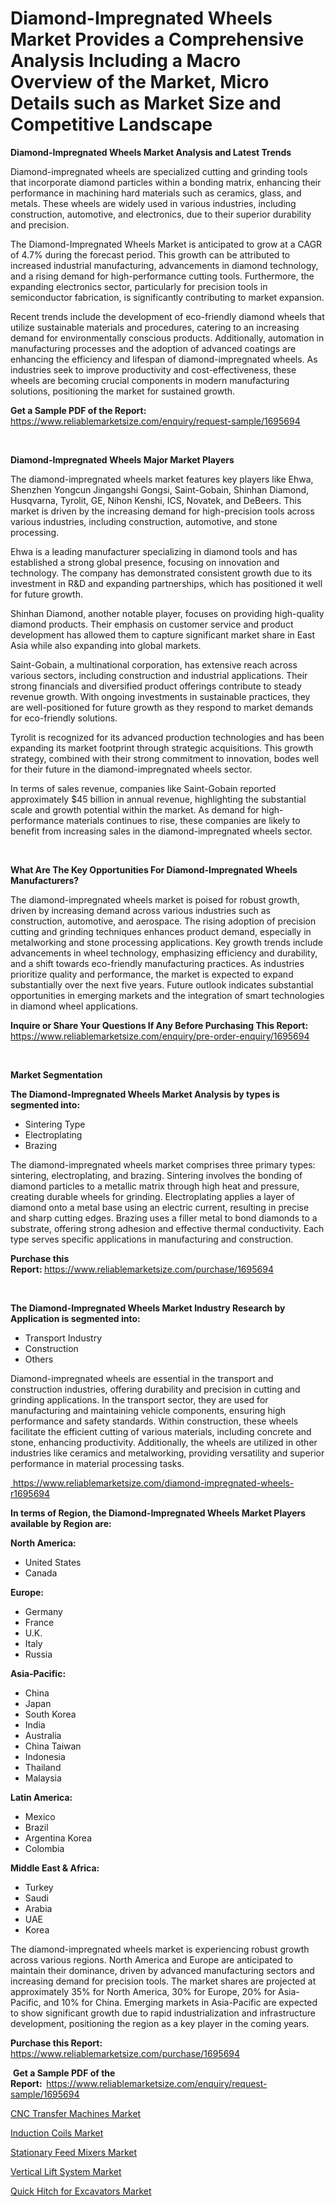 <p><h1>Diamond-Impregnated Wheels Market Provides a Comprehensive Analysis Including a Macro Overview of the Market, Micro Details such as Market Size and Competitive Landscape</h1></p><p><strong>Diamond-Impregnated Wheels Market Analysis and Latest Trends</strong></p>
<p><p>Diamond-impregnated wheels are specialized cutting and grinding tools that incorporate diamond particles within a bonding matrix, enhancing their performance in machining hard materials such as ceramics, glass, and metals. These wheels are widely used in various industries, including construction, automotive, and electronics, due to their superior durability and precision.</p><p>The Diamond-Impregnated Wheels Market is anticipated to grow at a CAGR of 4.7% during the forecast period. This growth can be attributed to increased industrial manufacturing, advancements in diamond technology, and a rising demand for high-performance cutting tools. Furthermore, the expanding electronics sector, particularly for precision tools in semiconductor fabrication, is significantly contributing to market expansion.</p><p>Recent trends include the development of eco-friendly diamond wheels that utilize sustainable materials and procedures, catering to an increasing demand for environmentally conscious products. Additionally, automation in manufacturing processes and the adoption of advanced coatings are enhancing the efficiency and lifespan of diamond-impregnated wheels. As industries seek to improve productivity and cost-effectiveness, these wheels are becoming crucial components in modern manufacturing solutions, positioning the market for sustained growth.</p></p>
<p><strong>Get a Sample PDF of the Report:&nbsp;</strong> <a href="https://www.reliablemarketsize.com/enquiry/request-sample/1695694?utm_campaign=1768&utm_medium=2&utm_source=Github&utm_content=ia&utm_term=19102024&utm_id=diamond-impregnated-wheels">https://www.reliablemarketsize.com/enquiry/request-sample/1695694</a></p>
<p>&nbsp;</p>
<p><strong>Diamond-Impregnated Wheels Major Market Players</strong></p>
<p><p>The diamond-impregnated wheels market features key players like Ehwa, Shenzhen Yongcun Jingangshi Gongsi, Saint-Gobain, Shinhan Diamond, Husqvarna, Tyrolit, GE, Nihon Kenshi, ICS, Novatek, and DeBeers. This market is driven by the increasing demand for high-precision tools across various industries, including construction, automotive, and stone processing.</p><p>Ehwa is a leading manufacturer specializing in diamond tools and has established a strong global presence, focusing on innovation and technology. The company has demonstrated consistent growth due to its investment in R&D and expanding partnerships, which has positioned it well for future growth.</p><p>Shinhan Diamond, another notable player, focuses on providing high-quality diamond products. Their emphasis on customer service and product development has allowed them to capture significant market share in East Asia while also expanding into global markets.</p><p>Saint-Gobain, a multinational corporation, has extensive reach across various sectors, including construction and industrial applications. Their strong financials and diversified product offerings contribute to steady revenue growth. With ongoing investments in sustainable practices, they are well-positioned for future growth as they respond to market demands for eco-friendly solutions.</p><p>Tyrolit is recognized for its advanced production technologies and has been expanding its market footprint through strategic acquisitions. This growth strategy, combined with their strong commitment to innovation, bodes well for their future in the diamond-impregnated wheels sector.</p><p>In terms of sales revenue, companies like Saint-Gobain reported approximately $45 billion in annual revenue, highlighting the substantial scale and growth potential within the market. As demand for high-performance materials continues to rise, these companies are likely to benefit from increasing sales in the diamond-impregnated wheels sector.</p></p>
<p>&nbsp;</p>
<p><strong>What Are The Key Opportunities For Diamond-Impregnated Wheels Manufacturers?</strong></p>
<p><p>The diamond-impregnated wheels market is poised for robust growth, driven by increasing demand across various industries such as construction, automotive, and aerospace. The rising adoption of precision cutting and grinding techniques enhances product demand, especially in metalworking and stone processing applications. Key growth trends include advancements in wheel technology, emphasizing efficiency and durability, and a shift towards eco-friendly manufacturing practices. As industries prioritize quality and performance, the market is expected to expand substantially over the next five years. Future outlook indicates substantial opportunities in emerging markets and the integration of smart technologies in diamond wheel applications.</p></p>
<p><strong>Inquire or Share Your Questions If Any Before Purchasing This Report:</strong> <a href="https://www.reliablemarketsize.com/enquiry/pre-order-enquiry/1695694?utm_campaign=1768&utm_medium=2&utm_source=Github&utm_content=ia&utm_term=19102024&utm_id=diamond-impregnated-wheels">https://www.reliablemarketsize.com/enquiry/pre-order-enquiry/1695694</a></p>
<p>&nbsp;</p>
<p><strong>Market Segmentation</strong></p>
<p><strong>The Diamond-Impregnated Wheels Market Analysis by types is segmented into:</strong></p>
<p><ul><li>Sintering Type</li><li>Electroplating</li><li>Brazing</li></ul></p>
<p><p>The diamond-impregnated wheels market comprises three primary types: sintering, electroplating, and brazing. Sintering involves the bonding of diamond particles to a metallic matrix through high heat and pressure, creating durable wheels for grinding. Electroplating applies a layer of diamond onto a metal base using an electric current, resulting in precise and sharp cutting edges. Brazing uses a filler metal to bond diamonds to a substrate, offering strong adhesion and effective thermal conductivity. Each type serves specific applications in manufacturing and construction.</p></p>
<p><strong>Purchase this Report:&nbsp;</strong><a href="https://www.reliablemarketsize.com/purchase/1695694?utm_campaign=1768&utm_medium=2&utm_source=Github&utm_content=ia&utm_term=19102024&utm_id=diamond-impregnated-wheels">https://www.reliablemarketsize.com/purchase/1695694</a></p>
<p>&nbsp;</p>
<p><strong>The Diamond-Impregnated Wheels Market Industry Research by Application is segmented into:</strong></p>
<p><ul><li>Transport Industry</li><li>Construction</li><li>Others</li></ul></p>
<p><p>Diamond-impregnated wheels are essential in the transport and construction industries, offering durability and precision in cutting and grinding applications. In the transport sector, they are used for manufacturing and maintaining vehicle components, ensuring high performance and safety standards. Within construction, these wheels facilitate the efficient cutting of various materials, including concrete and stone, enhancing productivity. Additionally, the wheels are utilized in other industries like ceramics and metalworking, providing versatility and superior performance in material processing tasks.</p></p>
<p><a href="https://www.reliablemarketsize.com/diamond-impregnated-wheels-r1695694?utm_campaign=1768&utm_medium=2&utm_source=Github&utm_content=ia&utm_term=19102024&utm_id=diamond-impregnated-wheels">&nbsp;https://www.reliablemarketsize.com/diamond-impregnated-wheels-r1695694</a></p>
<p><strong>In terms of Region, the Diamond-Impregnated Wheels Market Players available by Region are:</strong></p>
<p>
    <p> <strong> North America: </strong>
        <ul>
            <li>United States</li>
            <li>Canada</li>
        </ul>
        </p> 
    <p> <strong> Europe: </strong>
        <ul>
            <li>Germany</li>
            <li>France</li>
            <li>U.K.</li>
            <li>Italy</li>
            <li>Russia</li>
        </ul>
        </p> 
    <p> <strong> Asia-Pacific: </strong>
        <ul>
            <li>China</li>
            <li>Japan</li>
            <li>South Korea</li>
            <li>India</li>
            <li>Australia</li>
            <li>China Taiwan</li>
            <li>Indonesia</li>
            <li>Thailand</li>
            <li>Malaysia</li>
        </ul>
        </p> 
    <p> <strong> Latin America: </strong>
        <ul>
            <li>Mexico</li>
            <li>Brazil</li>
            <li>Argentina Korea</li>
            <li>Colombia</li>
        </ul>
        </p> 
    <p> <strong> Middle East & Africa: </strong>
        <ul>
            <li>Turkey</li>
            <li>Saudi</li>
            <li>Arabia</li>
            <li>UAE</li>
            <li>Korea</li>
        </ul>
    </p>
    </p>
<p><p>The diamond-impregnated wheels market is experiencing robust growth across various regions. North America and Europe are anticipated to maintain their dominance, driven by advanced manufacturing sectors and increasing demand for precision tools. The market shares are projected at approximately 35% for North America, 30% for Europe, 20% for Asia-Pacific, and 10% for China. Emerging markets in Asia-Pacific are expected to show significant growth due to rapid industrialization and infrastructure development, positioning the region as a key player in the coming years.</p></p>
<p><strong>Purchase this Report: </strong><a href="https://www.reliablemarketsize.com/purchase/1695694?utm_campaign=1768&utm_medium=2&utm_source=Github&utm_content=ia&utm_term=19102024&utm_id=diamond-impregnated-wheels">https://www.reliablemarketsize.com/purchase/1695694</a></p>
<p>&nbsp;<strong>Get a Sample PDF of the Report:&nbsp;&nbsp;</strong><a href="https://www.reliablemarketsize.com/enquiry/request-sample/1695694?utm_campaign=1768&utm_medium=2&utm_source=Github&utm_content=ia&utm_term=19102024&utm_id=diamond-impregnated-wheels">https://www.reliablemarketsize.com/enquiry/request-sample/1695694</a></p>
<p><strong></strong></p>
<p><p><a href="https://www.linkedin.com/pulse/global-cnc-transfer-machines-market-product-types-applications-fotec?utm_campaign=1768&utm_medium=2&utm_source=Github&utm_content=ia&utm_term=19102024&utm_id=diamond-impregnated-wheels">CNC Transfer Machines Market</a></p><p><a href="https://github.com/AdeaKodra585/Market-Research-Report-List-1/blob/main/induction-coils-market.md?utm_campaign=1768&utm_medium=2&utm_source=Github&utm_content=ia&utm_term=19102024&utm_id=diamond-impregnated-wheels">Induction Coils Market</a></p><p><a href="https://www.linkedin.com/pulse/future-trends-global-stationary-feed-mixers-market-insights-zomdc?utm_campaign=1768&utm_medium=2&utm_source=Github&utm_content=ia&utm_term=19102024&utm_id=diamond-impregnated-wheels">Stationary Feed Mixers Market</a></p><p><a href="https://www.linkedin.com/pulse/vertical-lift-system-market-navigating-challenges-unlocking-ao1nc?utm_campaign=1768&utm_medium=2&utm_source=Github&utm_content=ia&utm_term=19102024&utm_id=diamond-impregnated-wheels">Vertical Lift System Market</a></p><p><a href="https://www.linkedin.com/pulse/quick-hitch-excavators-market-penetration-strategies-bzroc?utm_campaign=1768&utm_medium=2&utm_source=Github&utm_content=ia&utm_term=19102024&utm_id=diamond-impregnated-wheels">Quick Hitch for Excavators Market</a></p></p>